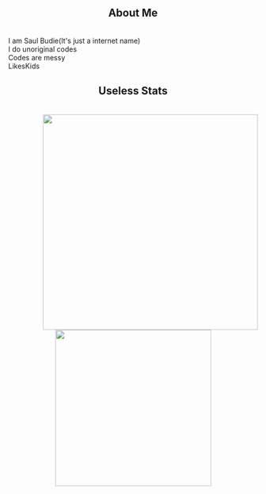 <h2 align="center">About Me</h2>
<!-- https://github.com/anuraghazra/github-readme-stats -->
<br>
<div color=red>I am Saul Budie(It's just a internet name)</div>
<div color=lime>I do unoriginal codes</div>
<div color=blue>Codes are messy</div>
<div color=magneta>LikesKids</div>

<h2 align="center">Useless Stats</h2>
<!-- https://github.com/anuraghazra/github-readme-stats -->
<br>
<div align=center>
    <a href="#" title="SaulBudie">
    <img align="right" width="434" src="https://github-readme-stats.vercel.app/api?username=SaulBudie&show_icons=true&theme=react&border_color=61dafb&hide_border=true" />
  </a>
  <a href="#" title="SaulBudie">
    <img width="315" align="center" src="https://github-readme-stats.vercel.app/api/top-langs/?username=SaulBudie&hide=c%23,powershell,Mathematica,Ruby,Objective-C,Objective-C%2b%2b,Cuda&title_color=61dafb&text_color=ffffff&icon_color=61dafb&bg_color=20232a&langs_count=8&layout=compact&border_color=61dafb&hide_border=true" />
  </a>
  
</div>
